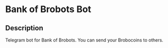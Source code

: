 # Bank of Brobots Bot

## Description

Telegram bot for Bank of Brobots. You can send your Brobocoins to others.
